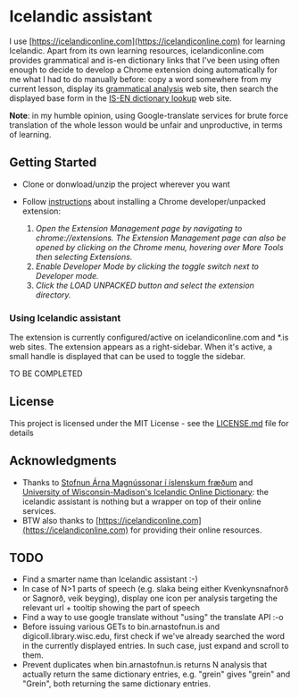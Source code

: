 # Icelandic assistant

I use [https://icelandiconline.com](https://icelandiconline.com) for learning Icelandic. Apart from its own learning resources, icelandiconline.com provides grammatical and is-en dictionary links that I've been using often enough to decide to develop a Chrome extension doing automatically for me what I had to do manually before: copy a word somewhere from my current lesson, display its [grammatical analysis](http://bin.arnastofnun.is/leit) web site, then search the displayed base form in the [IS-EN dictionary lookup](http://digicoll.library.wisc.edu/IcelOnline/Search.TEId.html) web site.

**Note**: in my humble opinion, using Google-translate services for brute force translation of the whole lesson would be unfair and unproductive, in terms of learning.

## Getting Started

- Clone or donwload/unzip the project wherever you want
- Follow [instructions](https://developer.chrome.com/extensions/getstarted) about installing a Chrome developer/unpacked extension:

  1. *Open the Extension Management page by navigating to chrome://extensions. The Extension Management page can also be opened by clicking on the Chrome menu, hovering over More Tools then selecting Extensions.*
  2. *Enable Developer Mode by clicking the toggle switch next to Developer mode.*
  3. *Click the LOAD UNPACKED button and select the extension directory.*

### Using Icelandic assistant

The extension is currently configured/active on icelandiconline.com and *.is web sites.
The extension appears as a right-sidebar. When it's active, a small handle is displayed that can be used to toggle the sidebar.

TO BE COMPLETED

## License

This project is licensed under the MIT License - see the [LICENSE.md](LICENSE.md) file for details

## Acknowledgments

- Thanks to [Stofnun Árna Magnússonar í íslenskum fræðum](http://bin.arnastofnun.is/leit/) and [University of Wisconsin-Madison's Icelandic Online Dictionary](http://digicoll.library.wisc.edu/IcelOnline/Search.TEId.html): the icelandic assistant is nothing but a wrapper on top of their online services.
- BTW also thanks to [https://icelandiconline.com](https://icelandiconline.com) for providing their online resources.
  
## TODO

- Find a smarter name than Icelandic assistant :-)
- In case of N>1 parts of speech (e.g. slaka being either Kvenkynsnafnorð or Sagnorð, veik beyging), display one icon per analysis targeting the relevant url + tooltip showing the part of speech
- Find a way to use google translate without "using" the translate API :-o
- Before issuing various GETs to bin.arnastofnun.is and digicoll.library.wisc.edu, first check if we've already searched the word in the currently displayed entries. In such case, just expand and scroll to them.
- Prevent duplicates when bin.arnastofnun.is returns N analysis that actually return the same dictionary entries, e.g. "grein" gives "grein" and "Grein", both returning the same dictionary entries.
  